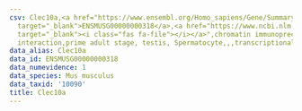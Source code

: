 ```yaml
---
csv: Clec10a,<a href="https://www.ensembl.org/Homo_sapiens/Gene/Summary?db=core;g=ENSMUSG00000000318"
  target="_blank">ENSMUSG00000000318</a>,<a href="https://www.ncbi.nlm.nih.gov/pubmed/25450459"
  target="_blank"><i class="fas fa-file"></i></a>",chromatin immunoprecipitation assay,direct
  interaction,prime adult stage, testis, Spermatocyte,,,transcriptional regulation,
data_alias: Clec10a
data_id: ENSMUSG00000000318
data_numevidence: 1
data_species: Mus musculus
data_taxid: '10090'
title: Clec10a
---
```

